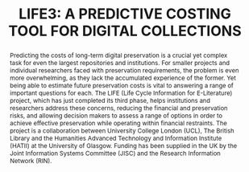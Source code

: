 ---
abstract: 'Predicting the costs of long-term digital preservation is a

  crucial yet complex task for even the largest repositories

  and institutions. For smaller projects and individual

  researchers faced with preservation requirements, the

  problem is even more overwhelming, as they lack the

  accumulated experience of the former. Yet being able to

  estimate future preservation costs is vital to answering a

  range of important questions for each. The LIFE (Life

  Cycle Information for E-Literature) project, which has

  just completed its third phase, helps institutions and

  researchers address these concerns, reducing the

  financial and preservation risks, and allowing decision

  makers to assess a range of options in order to achieve

  effective preservation while operating within financial

  restraints. The project is a collaboration between

  University College London (UCL), The British Library

  and the Humanities Advanced Technology and

  Information Institute (HATII) at the University of

  Glasgow. Funding has been supplied in the UK by the

  Joint Information Systems Committee (JISC) and the

  Research Information Network (RIN).'
creators:
- Brian Hole
- Paul Wheatley
- Li Lin
- Patrick McCann
date: null
document_url: https://services.phaidra.univie.ac.at/api/object/o:185477/download
grand_parent: iPRES
institutions: []
keywords: []
landing_page_url: https://phaidra.univie.ac.at/o:185477
language: eng
layout: publication
license: CC BY-SA 2.0 AT
notes_url: null
parent: iPRES 2010
publication_type: paper
size: 229641
slides_url: null
source_name: iPRES
stream_url: null
title: 'LIFE3: A PREDICTIVE COSTING TOOL  FOR DIGITAL COLLECTIONS'
year: 2010
---
